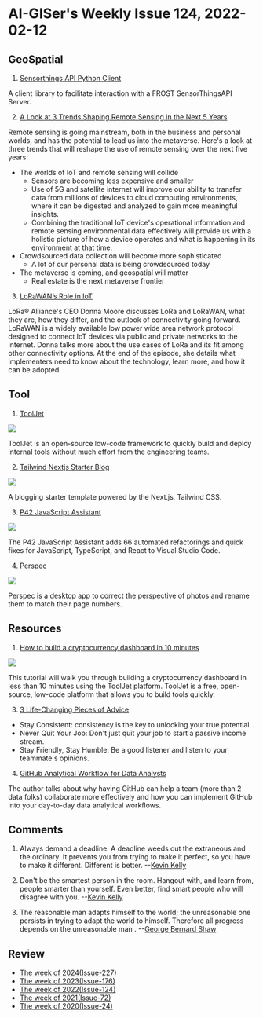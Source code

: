 # AI-GISer's Weekly Issue 124, 2022-02-12

## GeoSpatial

1. [Sensorthings API Python Client](https://pypi.org/project/frost-sta-client/#/)

A client library to facilitate interaction with a FROST SensorThingsAPI Server.

2. [A Look at 3 Trends Shaping Remote Sensing in the Next 5 Years](https://www.gislounge.com/a-look-at-3-trends-shaping-remote-sensing-in-the-next-5-years/)

Remote sensing is going mainstream, both in the business and personal worlds, and has the potential to lead us into the metaverse. Here's a look at three trends that will reshape the use of remote sensing over the next five years:

- The worlds of IoT and remote sensing will collide
  - Sensors are becoming less expensive and smaller
  - Use of 5G and satellite internet will improve our ability to transfer data from millions of devices to cloud computing environments, where it can be digested and analyzed to gain more meaningful insights.
  - Combining the traditional IoT device's operational information and remote sensing environmental data effectively will provide us with a holistic picture of how a device operates and what is happening in its environment at that time.
- Crowdsourced data collection will become more sophisticated
  - A lot of our personal data is being crowdsourced today
- The metaverse is coming, and geospatial will matter
  - Real estate is the next metaverse frontier

3. [LoRaWAN’s Role in IoT](https://www.iotforall.com/podcasts/e157-lorawans-role-in-iot)

LoRa® Alliance's CEO Donna Moore discusses LoRa and LoRaWAN, what they are, how they differ, and the outlook of connectivity going forward. LoRaWAN is a widely available low power wide area network protocol designed to connect IoT devices via public and private networks to the internet. Donna talks more about the use cases of LoRa and its fit among other connectivity options. At the end of the episode, she details what implementers need to know about the technology, learn more, and how it can be adopted.

## Tool

1. [ToolJet](https://github.com/ToolJet/ToolJet)

![](https://user-images.githubusercontent.com/7828962/149466475-1d1f0b3e-8e25-49e8-a5c9-73e068f78de9.png)

ToolJet is an open-source low-code framework to quickly build and deploy internal tools without much effort from the engineering teams.

2. [Tailwind Nextjs Starter Blog](https://github.com/timlrx/tailwind-nextjs-starter-blog)

![](https://www.tailwindawesome.com/rails/active_storage/blobs/redirect/eyJfcmFpbHMiOnsibWVzc2FnZSI6IkJBaHBBbklDIiwiZXhwIjpudWxsLCJwdXIiOiJibG9iX2lkIn19--0efd8a8b9ccc420c3f83970850e228eff06413fd/tailwind-nextjs-starter-blog)

A blogging starter template powered by the Next.js, Tailwind CSS.

3. [P42 JavaScript Assistant](https://github.com/p42ai/refactor-vscode)

![](https://camo.githubusercontent.com/e583727540dd9c26a6c23b6402800ac156abdc9838d9624763feade74f997ef2/68747470733a2f2f7034322e61692f696d6167652f7673636f64652f7673636f64652d6578616d706c652d312e676966)

The P42 JavaScript Assistant adds 66 automated refactorings and quick fixes for JavaScript, TypeScript, and React to Visual Studio Code.

4. [Perspec](https://github.com/feramhq/Perspec)

![](https://github.com/feramhq/Perspec/raw/master/images/perspec_marked_corners.png)

Perspec is a desktop app to correct the perspective of photos and rename them to match their page numbers.

## Resources

1. [How to build a cryptocurrency dashboard in 10 minutes](https://blog.tooljet.com/how-to-build-a-cryptocurrency-dashboard-in-10-minutes/)

![](https://blog.tooljet.com/content/images/size/w2000/2021/11/cover-1.png)

This tutorial will walk you through building a cryptocurrency dashboard in less than 10 minutes using the ToolJet platform. ToolJet is a free, open-source, low-code platform that allows you to build tools quickly.

3. [3 Life-Changing Pieces of Advice](https://javascript.plainenglish.io/i-met-a-rich-programmer-he-gave-me-3-life-changing-pieces-of-advice-a3754d73a50c)

- Stay Consistent: consistency is the key to unlocking your true potential.
- Never Quit Your Job: Don't just quit your job to start a passive income stream.
- Stay Friendly, Stay Humble: Be a good listener and listen to your teammate's opinions.

4. [GitHub Analytical Workflow for Data Analysts](https://towardsdatascience.com/github-analytical-workflow-for-data-analysts-31a28035b563)

The author talks about why having GitHub can help a team (more than 2 data folks) collaborate more effectively and how you can implement GitHub into your day-to-day data analytical workflows.

## Comments

1. Always demand a deadline. A deadline weeds out the extraneous and the ordinary. It prevents you from trying to make it perfect, so you have to make it different. Different is better.
   --[Kevin Kelly](https://link.zhihu.com/?target=https%3A//kk.org/thetechnium/68-bits-of-unsolicited-advice/)

2. Don't be the smartest person in the room. Hangout with, and learn from, people smarter than yourself. Even better, find smart people who will disagree with you.
   --[Kevin Kelly](https://link.zhihu.com/?target=https%3A//kk.org/thetechnium/68-bits-of-unsolicited-advice/)

3. The reasonable man adapts himself to the world; the unreasonable one persists in trying to adapt the world to himself. Therefore all progress depends on the unreasonable man .
   --[George Bernard Shaw](https://news.ycombinator.com/item?id=29598581)

## Review

- [The week of 2024(Issue-227)](../2024/issue-227.md)
- [The week of 2023(Issue-176)](../2023/issue-176.md)
- [The week of 2022(Issue-124)](../2022/issue-124.md)
- [The week of 2021(Issue-72)](../2021/issue-72.md)
- [The week of 2020(Issue-24)](../2020/issue-24.md)
